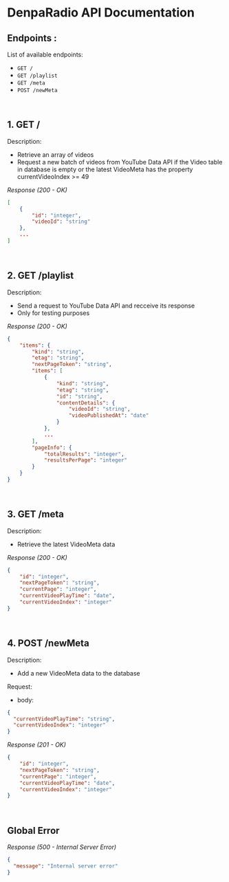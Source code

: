 # DenpaRadio API Documentation

## Endpoints :

List of available endpoints:

- `GET /`
- `GET /playlist`
- `GET /meta`
- `POST /newMeta`

&nbsp;

## 1. GET /

Description:
- Retrieve an array of videos
- Request a new batch of videos from YouTube Data API if the Video table in database is empty or the latest VideoMeta has the property currentVideoIndex >= 49

_Response (200 - OK)_

```json
[
    {
        "id": "integer",
        "videoId": "string"
    },
    ...
]
```

&nbsp;

## 2. GET /playlist

Description:
- Send a request to YouTube Data API and recceive its response
- Only for testing purposes

_Response (200 - OK)_

```json
{
    "items": {
        "kind": "string",
        "etag": "string",
        "nextPageToken": "string",
        "items": [
            {
                "kind": "string",
                "etag": "string",
                "id": "string",
                "contentDetails": {
                    "videoId": "string",
                    "videoPublishedAt": "date"
                }
            },
            ...
        ],
        "pageInfo": {
            "totalResults": "integer",
            "resultsPerPage": "integer"
        }
    }
}
```

&nbsp;

## 3. GET /meta

Description:
- Retrieve the latest VideoMeta data

_Response (200 - OK)_

```json
{
    "id": "integer",
    "nextPageToken": "string",
    "currentPage": "integer",
    "currentVideoPlayTime": "date",
    "currentVideoIndex": "integer"
}
```

&nbsp;

## 4. POST /newMeta

Description:
- Add a new VideoMeta data to the database

Request:

- body: 

```json
{
  "currentVideoPlayTime": "string",
  "currentVideoIndex": "integer"
}
```

_Response (201 - OK)_

```json
{
    "id": "integer",
    "nextPageToken": "string",
    "currentPage": "integer",
    "currentVideoPlayTime": "date",
    "currentVideoIndex": "integer"
}
```

&nbsp;

## Global Error

_Response (500 - Internal Server Error)_

```json
{
  "message": "Internal server error"
}
```